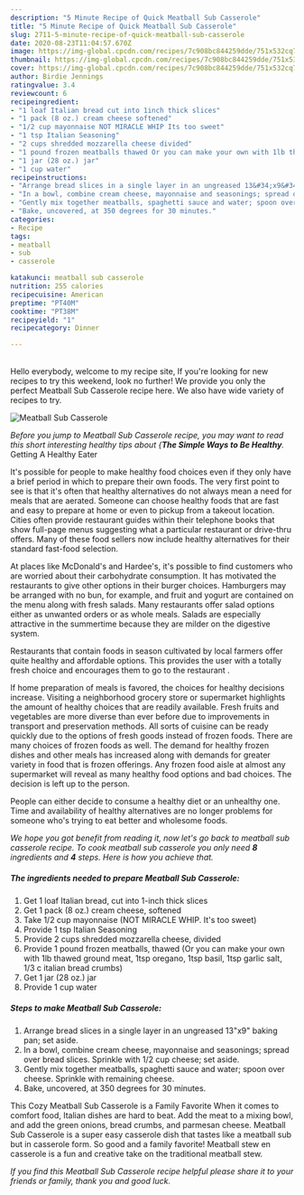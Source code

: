 ```yaml
---
description: "5 Minute Recipe of Quick Meatball Sub Casserole"
title: "5 Minute Recipe of Quick Meatball Sub Casserole"
slug: 2711-5-minute-recipe-of-quick-meatball-sub-casserole
date: 2020-08-23T11:04:57.670Z
image: https://img-global.cpcdn.com/recipes/7c908bc844259dde/751x532cq70/meatball-sub-casserole-recipe-main-photo.jpg
thumbnail: https://img-global.cpcdn.com/recipes/7c908bc844259dde/751x532cq70/meatball-sub-casserole-recipe-main-photo.jpg
cover: https://img-global.cpcdn.com/recipes/7c908bc844259dde/751x532cq70/meatball-sub-casserole-recipe-main-photo.jpg
author: Birdie Jennings
ratingvalue: 3.4
reviewcount: 6
recipeingredient:
- "1 loaf Italian bread cut into 1inch thick slices"
- "1 pack (8 oz.) cream cheese softened"
- "1/2 cup mayonnaise NOT MIRACLE WHIP Its too sweet"
- "1 tsp Italian Seasoning"
- "2 cups shredded mozzarella cheese divided"
- "1 pound frozen meatballs thawed Or you can make your own with 1lb thawed ground meat 1tsp oregano 1tsp basil 1tsp garlic salt 13 c italian bread crumbs"
- "1 jar (28 oz.) jar"
- "1 cup water"
recipeinstructions:
- "Arrange bread slices in a single layer in an ungreased 13&#34;x9&#34; baking pan; set aside."
- "In a bowl, combine cream cheese, mayonnaise and seasonings; spread over bread slices. Sprinkle with 1/2 cup cheese; set aside."
- "Gently mix together meatballs, spaghetti sauce and water; spoon over cheese. Sprinkle with remaining cheese."
- "Bake, uncovered, at 350 degrees for 30 minutes."
categories:
- Recipe
tags:
- meatball
- sub
- casserole

katakunci: meatball sub casserole 
nutrition: 255 calories
recipecuisine: American
preptime: "PT40M"
cooktime: "PT38M"
recipeyield: "1"
recipecategory: Dinner

---
```

<br>
Hello everybody, welcome to my recipe site, If you're looking for new recipes to try this weekend, look no further! We provide you only the perfect Meatball Sub Casserole recipe here. We also have wide variety of recipes to try.
<br>


![Meatball Sub Casserole](https://img-global.cpcdn.com/recipes/7c908bc844259dde/751x532cq70/meatball-sub-casserole-recipe-main-photo.jpg)

<i>Before you jump to Meatball Sub Casserole recipe, you may want to read this short interesting healthy tips about {<strong>The Simple Ways to Be Healthy</strong>.</i>
Getting A Healthy Eater

It's possible for people to make healthy food choices even if they only have a brief period in which to prepare their own foods. The very first point to see is that it's often that healthy alternatives do not always mean a need for meals that are aerated. Someone can choose healthy foods that are fast and easy to prepare at home or even to pickup from a takeout location. Cities often provide restaurant guides within their telephone books that show full-page menus suggesting what a particular restaurant or drive-thru offers. Many of these food sellers now include healthy alternatives for their standard fast-food selection.

At places like McDonald's and Hardee's, it's possible to find customers who are worried about their carbohydrate consumption.  It has motivated the restaurants to give other options in their burger choices. Hamburgers may be arranged with no bun, for example, and fruit and yogurt are contained on the menu along with fresh salads. Many restaurants offer salad options either as unwanted orders or as whole meals.  Salads are especially attractive in the summertime because they are milder on the digestive system.

Restaurants that contain foods in season cultivated by local farmers offer quite healthy and affordable options.  This provides the user with a totally fresh choice and encourages them to go to the restaurant .

If home preparation of meals is favored, the choices for healthy decisions increase. Visiting a neighborhood grocery store or supermarket highlights the amount of healthy choices that are readily available. Fresh fruits and vegetables are more diverse than ever before due to improvements in transport and preservation methods.  All sorts of cuisine can be ready quickly due to the options of fresh goods instead of frozen foods. There are many choices of frozen foods as well. The demand for healthy frozen dishes and other meals has increased along with demands for greater variety in food that is frozen offerings. Any frozen food aisle at almost any supermarket will reveal as many healthy food options and bad choices. The decision is left up to the person.

People can either decide to consume a healthy diet or an unhealthy one. Time and availability of healthy alternatives are no longer problems for someone who's trying to eat better and wholesome foods.


<i>We hope you got benefit from reading it, now let's go back to meatball sub casserole recipe. To cook meatball sub casserole you only need <strong>8</strong> ingredients and <strong>4</strong> steps. Here is how you achieve that.
</i>

##### The ingredients needed to prepare Meatball Sub Casserole:

1. Get 1 loaf Italian bread, cut into 1-inch thick slices
1. Get 1 pack (8 oz.) cream cheese, softened
1. Take 1/2 cup mayonnaise (NOT MIRACLE WHIP. It&#39;s too sweet)
1. Provide 1 tsp Italian Seasoning
1. Provide 2 cups shredded mozzarella cheese, divided
1. Provide 1 pound frozen meatballs, thawed (Or you can make your own with 1lb thawed ground meat, 1tsp oregano, 1tsp basil, 1tsp garlic salt, 1/3 c italian bread crumbs)
1. Get 1 jar (28 oz.) jar
1. Provide 1 cup water


##### Steps to make Meatball Sub Casserole:

1. Arrange bread slices in a single layer in an ungreased 13&#34;x9&#34; baking pan; set aside.
1. In a bowl, combine cream cheese, mayonnaise and seasonings; spread over bread slices. Sprinkle with 1/2 cup cheese; set aside.
1. Gently mix together meatballs, spaghetti sauce and water; spoon over cheese. Sprinkle with remaining cheese.
1. Bake, uncovered, at 350 degrees for 30 minutes.


This Cozy Meatball Sub Casserole is a Family Favorite When it comes to comfort food, Italian dishes are hard to beat. Add the meat to a mixing bowl, and add the green onions, bread crumbs, and parmesan cheese. Meatball Sub Casserole is a super easy casserole dish that tastes like a meatball sub but in casserole form. So good and a family favorite! Meatball stew en casserole is a fun and creative take on the traditional meatball stew. 

<i>If you find this Meatball Sub Casserole recipe helpful please share it to your friends or family, thank you and good luck.</i>
